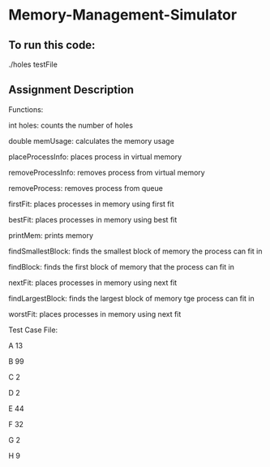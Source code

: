 # Memory-Management-Simulator

## To run this code:
./holes testFile

## Assignment Description

Functions:

 int holes: counts the number of holes
 
 double memUsage: calculates the memory usage
 
 placeProcessInfo: places process in virtual memory
 
 removeProcessInfo: removes process from virtual memory
 
 removeProcess: removes process from queue
 
 firstFit: places processes in memory using first fit
 
 bestFit: places processes in memory using best fit
 
 printMem: prints memory
 
 findSmallestBlock: finds the smallest block of memory the process can fit in
 
 findBlock: finds the first block of memory that the process can fit in
 
 nextFit: places processes in memory using next fit
 
 findLargestBlock: finds the largest block of memory tge process can fit in 
 
 worstFit: places processes in memory using next fit


Test Case File:

A 13

B 99

C 2

D 2

E 44

F 32

G 2

H 9

